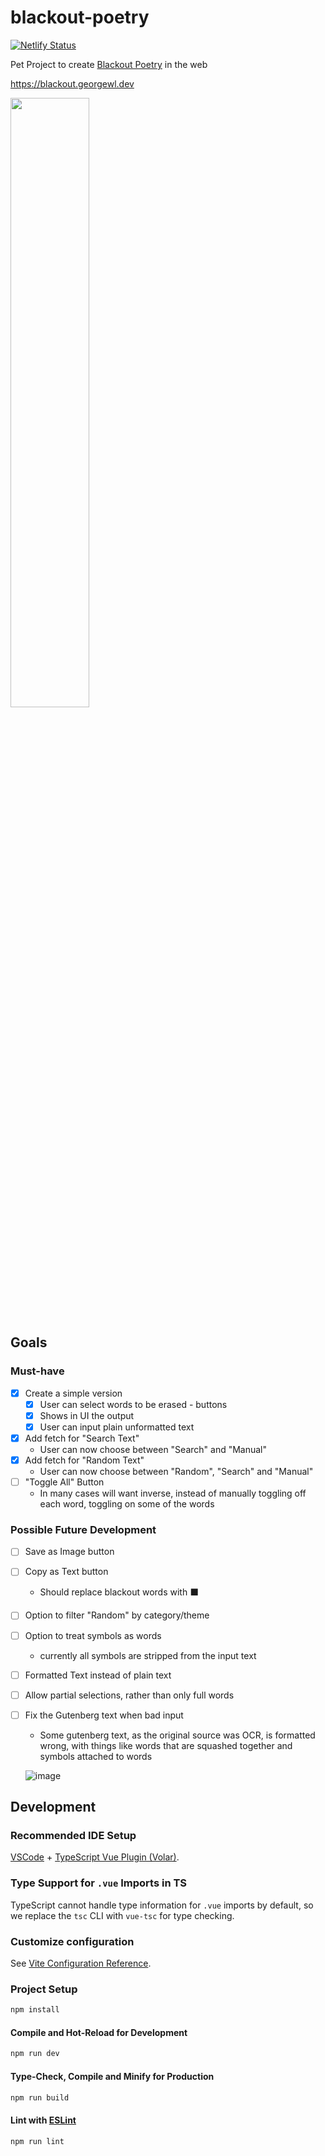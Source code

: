 
# blackout-poetry

[![Netlify Status](https://api.netlify.com/api/v1/badges/9b2d8261-d292-4c82-be32-a1ef0bf0d461/deploy-status)](https://app.netlify.com/sites/leafy-platypus-8587f4/deploys)

Pet Project to create [Blackout Poetry](https://en.wikipedia.org/wiki/Erasure_(artform)) in the web

https://blackout.georgewl.dev

<img src="https://github.com/user-attachments/assets/34f69ab1-9d59-4a20-9bac-65087d6dff8e" width="50%"/>


## Goals
### Must-have
- [X] Create a simple version
  - [X] User can select words to be erased - buttons
  - [X] Shows in UI the output
  - [X] User can input plain unformatted text
- [X] Add fetch for "Search Text"
  - User can now choose between "Search" and "Manual" 
- [X] Add fetch for "Random Text"
  - User can now choose between "Random", "Search" and "Manual"
- [ ] "Toggle All" Button
  - In many cases will want inverse, instead of manually toggling off each word, toggling on some of the words 

### Possible Future Development
- [ ] Save as Image button
- [ ] Copy as Text button
  - Should replace blackout words with ⬛
- [ ] Option to filter "Random" by category/theme
- [ ] Option to treat symbols as words
  - currently all symbols are stripped from the input text 
- [ ] Formatted Text instead of plain text
- [ ] Allow partial selections, rather than only full words
- [ ] Fix the Gutenberg text when bad input
  - Some gutenberg text, as the original source was OCR, is formatted wrong, with things like words that are squashed together and symbols attached to words
    
   ![image](https://github.com/user-attachments/assets/94b08d83-acfe-4309-9752-1a19cb2328d3)
 

## Development

### Recommended IDE Setup

[VSCode](https://code.visualstudio.com/) + [TypeScript Vue Plugin (Volar)](https://marketplace.visualstudio.com/items?itemName=Vue.vscode-typescript-vue-plugin).

### Type Support for `.vue` Imports in TS

TypeScript cannot handle type information for `.vue` imports by default, so we replace the `tsc` CLI with `vue-tsc` for type checking. 

### Customize configuration

See [Vite Configuration Reference](https://vitejs.dev/config/).

### Project Setup

```sh
npm install
```

#### Compile and Hot-Reload for Development

```sh
npm run dev
```

#### Type-Check, Compile and Minify for Production

```sh
npm run build
```

#### Lint with [ESLint](https://eslint.org/)

```sh
npm run lint
```
